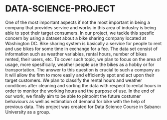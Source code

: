 # DATA-SCIENCE-PROJECT
One of the most important aspects if not the most important in being a company that provides service and works in this area of industry is being able to spot their target consumers. In our project, we tackle this spesfic concern by using a dataset about a bike sharing company located at Washington DC. Bike sharing system is basically a service for people to rent and use bikes for some time in exchange for a fee. The data set consist of information such as weather variables, rental hours, number of bikes rented, their users, etc. To cover such topic, we plan to focus on the area of usage, more spesifically, weather people use the bikes as a hobby or for transportation. The answer to this question is crucial to such a company as it will allow the firm to more easily and efficiently spot and act upon their target customers. We plan to classify the rental hours and weather conditions after cleaning and sorting the data with respect to rental hours in order to monitor the working hours and the purpose of use. In the end of our work, we finally aim to be able to pinpoint the future costumer behaviours as well as estimation of demand for bike with the help of previous data.
This project was created for Data Science Course in Sabancı University as a group.
